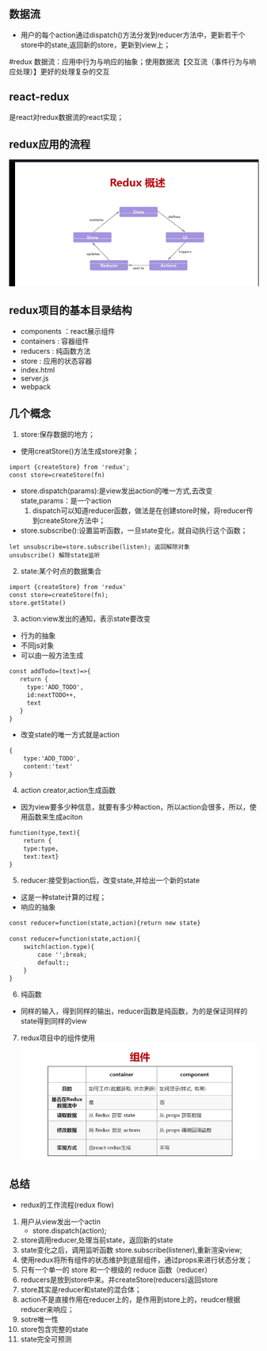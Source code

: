 ## 数据流
- 用户的每个action通过dispatch()方法分发到reducer方法中，更新若干个store中的state,返回新的store，更新到view上；

#redux
数据流：应用中行为与响应的抽象；使用数据流【交互流（事件行为与响应处理）】更好的处理复杂的交互

## react-redux
是react对redux数据流的react实现；

## redux应用的流程
![图片](../images/redux.png)

## redux项目的基本目录结构
- components ：react展示组件
- containers : 容器组件
- reducers   : 纯函数方法
- store      : 应用的状态容器
- index.html
- server.js
- webpack

## 几个概念

1. store:保存数据的地方；
- 使用creatStore()方法生成store对象；
```
import {createStore} from 'redux';
const store=createStore(fn)
```
- store.dispatch(params):是view发出action的唯一方式,去改变state,params：是一个action
    1. dispatch可以知道reducer函数，做法是在创建store时候，将reducer传到createStore方法中；
- store.subscribe():设置监听函数，一旦state变化，就自动执行这个函数；
```
let unsubscribe=store.subscribe(listen); 返回解除对象
unsubscribe() 解除state监听
```


2. state:某个时点的数据集合
```
import {createStore} from 'redux'
const store=createStore(fn);
store.getState()
```

3. action:view发出的通知，表示state要改变
- 行为的抽象
- 不同js对象
- 可以由一般方法生成
```
const addTodo=(text)=>{
   return {
     type:'ADD_TODO',
     id:nextTODO++,
     text
   }
}
```
- 改变state的唯一方式就是action
```
{
    type:'ADD_TODO',
    content:'text'
}
```

4. action creator,action生成函数
- 因为view要多少种信息，就要有多少种action，所以action会很多，所以，使用函数来生成aciton
```
function(type,text){
    return {
    type:type,
    text:text}
}
```

5. reducer:接受到action后，改变state,并给出一个新的state
- 这是一种state计算的过程；
- 响应的抽象
```
const reducer=function(state,action){return new state}

const reducer=function(state,action){
    switch(action.type){
        case '';break;
        default:;
    }
}
```

6. 纯函数
- 同样的输入，得到同样的输出，reducer函数是纯函数，为的是保证同样的state得到同样的view


7. redux项目中的组件使用
![component](../images/component.png)


## 总结
- redux的工作流程(redux flow)
1. 用户从view发出一个actin
    - store.dispatch(action);
2. store调用reducer,处理当前state，返回新的state
3. state变化之后，调用监听函数 store.subscribe(listener),重新渲染view;
4. 使用redux将所有组件的状态维护到底层组件，通过props来进行状态分发；
5. 只有一个单一的 store 和一个根级的 reduce 函数（reducer）
6. reducers是放到store中来。并createStore(reducers)返回store
7. store其实是reducer和state的混合体；
8. action不是直接作用在reducer上的，是作用到store上的，reudcer根据reducer来响应；
9. sotre唯一性
10. store包含完整的state
11. state完全可预测
